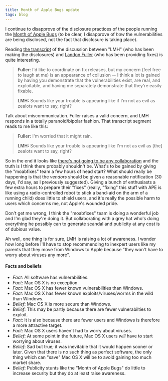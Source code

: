 ```yaml
---
title: Month of Apple Bugs update
tags: blog
---
```


I continue to disapprove of the disclosure practices of the people running the [Month of Apple Bugs](http://wincent.com/a/about/wincent/weblog/archives/2007/01/month_of_apple.php) (to be clear, I disapprove of _how_ the vulnerabilities are being disclosed, not the fact that disclosure is taking place).

Reading [the transcript](http://projects.info-pull.com/moab/bug-files/landonf_bikemonkey.org-2007-01-07.html) of the discussion between "LMH" (who has been making the disclosures) and [Landon Fuller](http://landonf.bikemonkey.org/) (who has been providing fixes) is quite interesting.

> **Fuller**: I'd like to coordinate on fix releases, but my concern (feel free to laugh at me) is an appearance of collusion -- I think a lot is gained by having you demonstrate that the vulnerabilities exist, are real, and exploitable, and having me separately demonstrate that they're easily fixable.
>
> **LMH:** Sounds like your trouble is appearing like if I'm not as evil as zealots want to say, right?

Talk about miscommunication. Fuller raises a valid concern, and LMH responds in a totally paranoid/bipolar fashion. That transcript segment reads to me like this:

> **Fuller:** I'm worried that it might rain.
>
> **LMH:** Sounds like your trouble is appearing like I'm not as evil as \[the\] zealots want to say, right?

So in the end it looks like [there's not going to be any collaboration](http://groups-beta.google.com/group/moabfixes/browse_thread/thread/cf7fd155e01de2a4) and the truth is I think there probably shouldn't be. What's to be gained by giving the "moabfixes" team a few hours of head start? What should really be happening is that the _vendors_ should be given a reasonable notification (30 days, I'd say, as I previously suggested). Giving a bunch of enthusiasts a few extra hours to prepare their "fixes" (really, "fixing" this stuff with APE is like using a radio-controlled robot to stick a band-aid on the arm of a running child) does little to shield users, and it's really the possible harm to users which concerns me, not Apple's wounded pride.

Don't get me wrong, I think the "moabfixes" team is doing a wonderful job and I'm glad they're doing it. But collaborating with a grey hat who's doing everything he possibly can to generate scandal and publicity at any cost is of dubious value.

Ah well, one thing is for sure, LMH is raising a lot of awareness. I wonder how long before I'll have to stop recommending to inexpert users like my parents that they move from Windows to Apple because "they won't have to worry about viruses any more".

#### Facts and beliefs

-   _Fact_: All software has vulnerabilities.
-   _Fact_: Mac OS X is no exception.
-   _Fact_: Mac OS X has fewer known vulnerabilities than Windows.
-   _Fact_: Mac OS X has fewer known exploits/viruses/worms in the wild than Windows.
-   _Belief_: Mac OS X is more secure than Windows.
-   _Belief_: This may be partly because there are fewer vulnerabilties to exploit.
-   _Fact_: It is also because there are fewer users and Windows is therefore a more attractive target.
-   _Fact_: Mac OS X users haven't had to worry about viruses.
-   _Belief_: At some point in the future, Mac OS X users _will_ have to start worrying about viruses.
-   _Belief_: Sad but true; it was inevitable that it would happen sooner or later. Given that there is no such thing as perfect software, the only thing which can "save" Mac OS X will be to avoid gaining too much market share.
-   _Belief_: Publicity stunts like the "Month of Apple Bugs" do little to increase security but they do at least raise awareness.

